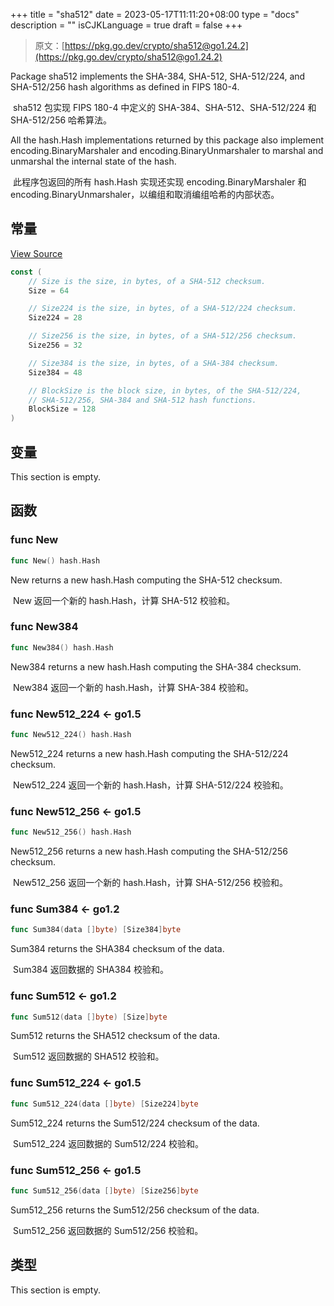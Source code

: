 +++
title = "sha512"
date = 2023-05-17T11:11:20+08:00
type = "docs"
description = ""
isCJKLanguage = true
draft = false
+++
> 原文：[https://pkg.go.dev/crypto/sha512@go1.24.2](https://pkg.go.dev/crypto/sha512@go1.24.2)

Package sha512 implements the SHA-384, SHA-512, SHA-512/224, and SHA-512/256 hash algorithms as defined in FIPS 180-4.

​	sha512 包实现 FIPS 180-4 中定义的 SHA-384、SHA-512、SHA-512/224 和 SHA-512/256 哈希算法。

All the hash.Hash implementations returned by this package also implement encoding.BinaryMarshaler and encoding.BinaryUnmarshaler to marshal and unmarshal the internal state of the hash.

​	此程序包返回的所有 hash.Hash 实现还实现 encoding.BinaryMarshaler 和 encoding.BinaryUnmarshaler，以编组和取消编组哈希的内部状态。

## 常量 

[View Source](https://cs.opensource.google/go/go/+/go1.20.1:src/crypto/sha512/sha512.go;l=28)

``` go
const (
	// Size is the size, in bytes, of a SHA-512 checksum.
	Size = 64

	// Size224 is the size, in bytes, of a SHA-512/224 checksum.
	Size224 = 28

	// Size256 is the size, in bytes, of a SHA-512/256 checksum.
	Size256 = 32

	// Size384 is the size, in bytes, of a SHA-384 checksum.
	Size384 = 48

	// BlockSize is the block size, in bytes, of the SHA-512/224,
	// SHA-512/256, SHA-384 and SHA-512 hash functions.
	BlockSize = 128
)
```

## 变量

This section is empty.

## 函数

### func New 

``` go
func New() hash.Hash
```

New returns a new hash.Hash computing the SHA-512 checksum.

​	New 返回一个新的 hash.Hash，计算 SHA-512 校验和。

### func New384 

``` go
func New384() hash.Hash
```

New384 returns a new hash.Hash computing the SHA-384 checksum.

​	New384 返回一个新的 hash.Hash，计算 SHA-384 校验和。

### func New512_224  <- go1.5

``` go
func New512_224() hash.Hash
```

New512_224 returns a new hash.Hash computing the SHA-512/224 checksum.

​	New512_224 返回一个新的 hash.Hash，计算 SHA-512/224 校验和。

### func New512_256  <- go1.5

``` go
func New512_256() hash.Hash
```

New512_256 returns a new hash.Hash computing the SHA-512/256 checksum.

​	New512_256 返回一个新的 hash.Hash，计算 SHA-512/256 校验和。

### func Sum384  <- go1.2

``` go
func Sum384(data []byte) [Size384]byte
```

Sum384 returns the SHA384 checksum of the data.

​	Sum384 返回数据的 SHA384 校验和。

### func Sum512  <- go1.2

``` go
func Sum512(data []byte) [Size]byte
```

Sum512 returns the SHA512 checksum of the data.

​	Sum512 返回数据的 SHA512 校验和。

### func Sum512_224  <- go1.5

``` go
func Sum512_224(data []byte) [Size224]byte
```

Sum512_224 returns the Sum512/224 checksum of the data.

​	Sum512_224 返回数据的 Sum512/224 校验和。

### func Sum512_256  <- go1.5

``` go
func Sum512_256(data []byte) [Size256]byte
```

Sum512_256 returns the Sum512/256 checksum of the data.

​	Sum512_256 返回数据的 Sum512/256 校验和。

## 类型

This section is empty.